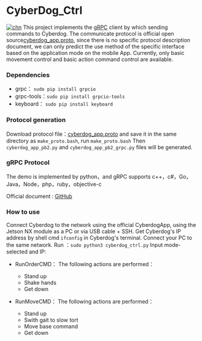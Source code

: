 # CyberDog_Ctrl
[![chn](https://img.shields.io/badge/lang-chn-green.svg)](https://github.com/Karlsx/CyberDog_Ctrl/blob/main/README.md)
This project implements the [gRPC](http://doc.oschina.net/grpc?t=58008) client by which sending commands to Cyberdog. The communicate protocol is official open source[cyberdog_app.proto](https://partner-gitlab.mioffice.cn/cyberdog/athena_cyberdog/-/tree/devel/athena_common/athena_grpc/protos), since there is no specific protocol description document, we can only predict the use method of the specific interface based on the application mode on the mobile App.
Currently, only basic movement control and basic action command control are available.

### Dependencies

- grpc：      `sudo pip install grpcio`
- grpc-tools：`sudo pip install grpcio-tools`
- keyboard：  `sudo pip install keyboard`

### Protocol generation

Download protocol file：[cyberdog_app.proto](https://partner-gitlab.mioffice.cn/cyberdog/athena_cyberdog/-/tree/devel/athena_common/athena_grpc/protos) and save it in the same directory as `make_proto.bash`, run `make_proto.bash`
Then `cyberdog_app_pb2.py` and `cyberdog_app_pb2_grpc.py` files will be generated.

### gRPC Protocol
The demo is implemented by python，and gRPC supports c++，c#，Go，Java，Node，php，ruby，objective-c

Official document : [GitHub](https://github.com/grpc/grpc)


### How to use
Connect Cyberdog to the network using the official CyberdogApp, using the Jetson NX module as a PC or via USB cable + SSH.
Get Cyberdog's IP address by shell cmd `ifconfig` in Cyberdog's terminal. Connect your PC to the same network.
Run ：`sudo python3 cyberdog_ctrl.py`
Input mode-selected and IP:
- RunOrderCMD：
  The following actions are performed：
  - Stand up
  - Shake hands
  - Get down

- RunMoveCMD：
  The following actions are performed：
  - Stand up
  - Swith gait to slow tort
  - Move  base command
  - Get down
